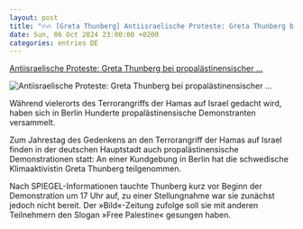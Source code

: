 ```yaml
---
layout: post
title: "🔥🔥 [Greta Thunberg] Antiisraelische Proteste: Greta Thunberg bei propalästinensischer ..."
date: Sun, 06 Oct 2024 23:00:00 +0200
categories: entries DE
---
```

[Antiisraelische Proteste: Greta Thunberg bei propalästinensischer ...](https://www.spiegel.de/panorama/greta-thunberg-schwedische-klimaaktivistin-besucht-propalaestinensische-demo-in-berlin-a-f9dc2682-22ae-4f47-b010-fa17a91f5118)

![Antiisraelische Proteste: Greta Thunberg bei propalästinensischer ...](https://cdn.prod.www.spiegel.de/images/8610d270-e645-4dc9-b3b2-d6f9417f43fc_w1200_r1.778_fpx29.99_fpy50.99.jpg)

Während vielerorts des Terrorangriffs der Hamas auf Israel gedacht wird, haben sich in Berlin Hunderte propalästinensische Demonstranten versammelt.

Zum Jahrestag des Gedenkens an den Terrorangriff der Hamas auf Israel finden in der deutschen Hauptstadt auch propalästinensische Demonstrationen statt: An einer Kundgebung in Berlin hat die schwedische Klimaaktivistin Greta Thunberg teilgenommen.

Nach SPIEGEL-Informationen tauchte Thunberg kurz vor Beginn der Demonstration um 17 Uhr auf, zu einer Stellungnahme war sie zunächst jedoch nicht bereit. Der »Bild«-Zeitung zufolge soll sie mit anderen Teilnehmern den Slogan »Free Palestine« gesungen haben.

